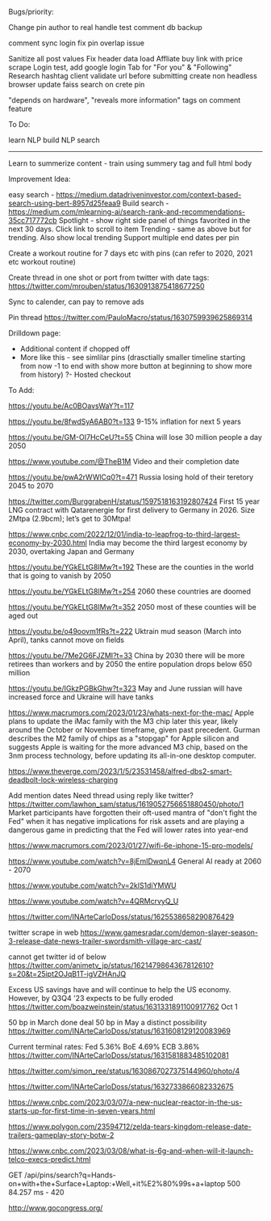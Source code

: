 Bugs/priority:

Change pin author to real handle
test comment db backup

comment sync login
fix pin overlap issue

Sanitize all post values
Fix header data load
Affliate buy link with price scrape
Login test, add google login
Tab for "For you" & "Following"
Research hashtag
client validate url before submitting
create non headless browser
update faiss search on crete pin

"depends on hardware", "reveals more information" tags on comment feature

To Do:

learn NLP
build NLP search

----
Learn to summerize content - train using summery tag and full html body


Improvement Idea:

easy search - https://medium.datadriveninvestor.com/context-based-search-using-bert-8957d25feaa9
Build search - https://medium.com/mlearning-ai/search-rank-and-recommendations-35cc717772cb
Spotlight - show right side panel of things favorited in the next 30 days. Click link to scroll to item
Trending - same as above but for trending. Also show local trending
Support multiple end dates per pin

Create a workout routine for 7 days etc with pins (can refer to 2020, 2021 etc workout routine)

Create thread in one shot or port from twitter with date tags:
https://twitter.com/mrouben/status/1630913875418677250

Sync to calender, can pay to remove ads

Pin thread
https://twitter.com/PauloMacro/status/1630759939625869314

Drilldown page:
- Additional content if chopped off
- More like this - see simlilar pins (drasctially smaller timeline starting from now -1 to end with show more button at beginning to show more from history)
?- Hosted checkout



To Add:

https://youtu.be/Ac0BOavsWaY?t=117


https://youtu.be/8fwdSyA6AB0?t=133
9-15% inflation for next 5 years

https://youtu.be/GM-OI7HcCeU?t=55
China will lose 30 million people a day 2050

https://www.youtube.com/@TheB1M
Video and their completion date

https://youtu.be/pwA2rWWlCq0?t=471
Russia losing hold of their teretory 2045 to 2070

https://twitter.com/BurggrabenH/status/1597518163192807424
First 15 year LNG contract with Qatarenergie for first delivery to Germany in 2026. 
Size 2Mtpa (2.9bcm); let’s get to 30Mtpa!

https://www.cnbc.com/2022/12/01/india-to-leapfrog-to-third-largest-economy-by-2030.html
India may become the third largest economy by 2030, overtaking Japan and Germany

https://youtu.be/YGkELtG8IMw?t=192
These are the counties in the world that is going to vanish by 2050

https://youtu.be/YGkELtG8IMw?t=254
2060 these countries are doomed

https://youtu.be/YGkELtG8IMw?t=352
2050 most of these counties will be aged out

https://youtu.be/o49oovm1fRs?t=222
Uktrain mud season (March into April), tanks cannot move on fields

https://youtu.be/7Me2G6FJZMI?t=33
China by 2030 there will be more retirees than workers and by 2050 the entire population drops below 650 million


https://youtu.be/IGkzPGBkGhw?t=323
May and June russian will have increased force and Ukraine will have tanks


https://www.macrumors.com/2023/01/23/whats-next-for-the-mac/
Apple plans to update the iMac family with the M3 chip later this year, likely around the October or November timeframe, given past precedent. Gurman describes the M2 family of chips as a "stopgap" for Apple silicon and suggests Apple is waiting for the more advanced M3 chip, based on the 3nm process technology, before updating its all-in-one desktop computer.

https://www.theverge.com/2023/1/5/23531458/alfred-dbs2-smart-deadbolt-lock-wireless-charging






Add mention dates
Need thread using reply like twitter?
https://twitter.com/lawhon_sam/status/1619052756651880450/photo/1
Market participants have forgotten their oft-used mantra of "don't fight the Fed" when it has negative implications for risk assets and are playing a dangerous game in predicting that the Fed will lower rates into year-end

https://www.macrumors.com/2023/01/27/wifi-6e-iphone-15-pro-models/


https://www.youtube.com/watch?v=8jEmIDwqnL4
General AI ready at 2060 - 2070



https://www.youtube.com/watch?v=2klS1diYMWU

https://www.youtube.com/watch?v=4QRMcrvyQ_U

https://twitter.com/INArteCarloDoss/status/1625538658290876429



twitter scrape in web
https://www.gamesradar.com/demon-slayer-season-3-release-date-news-trailer-swordsmith-village-arc-cast/

cannot get twitter id of below
https://twitter.com/animetv_jp/status/1621479864367812610?s=20&t=25ipt2OJqB1T-igVZHAnJQ



Excess US savings have and will continue to help the US economy. However, by Q3Q4 '23 expects to be fully eroded
https://twitter.com/boazweinstein/status/1631331891100917762
Oct 1


50 bp in March done deal
50 bp in May a distinct possibility 
https://twitter.com/INArteCarloDoss/status/1631608129120083969


Current terminal rates:
Fed 5.36%
BoE 4.69%
ECB 3.86%
https://twitter.com/INArteCarloDoss/status/1631581883485102081

https://twitter.com/simon_ree/status/1630867027375144960/photo/4

https://twitter.com/INArteCarloDoss/status/1632733866082332675

https://www.cnbc.com/2023/03/07/a-new-nuclear-reactor-in-the-us-starts-up-for-first-time-in-seven-years.html

https://www.polygon.com/23594712/zelda-tears-kingdom-release-date-trailers-gameplay-story-botw-2

https://www.cnbc.com/2023/03/08/what-is-6g-and-when-will-it-launch-telco-execs-predict.html




GET /api/pins/search?q=Hands-on+with+the+Surface+Laptop:+Well,+it%E2%80%99s+a+laptop 500 84.257 ms - 420

http://www.gocongress.org/